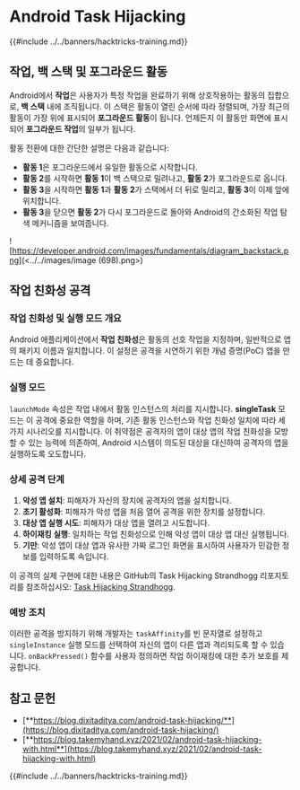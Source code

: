 # Android Task Hijacking

{{#include ../../banners/hacktricks-training.md}}

## 작업, 백 스택 및 포그라운드 활동

Android에서 **작업**은 사용자가 특정 작업을 완료하기 위해 상호작용하는 활동의 집합으로, **백 스택** 내에 조직됩니다. 이 스택은 활동이 열린 순서에 따라 정렬되며, 가장 최근의 활동이 가장 위에 표시되어 **포그라운드 활동**이 됩니다. 언제든지 이 활동만 화면에 표시되어 **포그라운드 작업**의 일부가 됩니다.

활동 전환에 대한 간단한 설명은 다음과 같습니다:

- **활동 1**은 포그라운드에서 유일한 활동으로 시작합니다.
- **활동 2**를 시작하면 **활동 1**이 백 스택으로 밀려나고, **활동 2**가 포그라운드로 옵니다.
- **활동 3**을 시작하면 **활동 1**과 **활동 2**가 스택에서 더 뒤로 밀리고, **활동 3**이 이제 앞에 위치합니다.
- **활동 3**을 닫으면 **활동 2**가 다시 포그라운드로 돌아와 Android의 간소화된 작업 탐색 메커니즘을 보여줍니다.

![https://developer.android.com/images/fundamentals/diagram_backstack.png](<../../images/image (698).png>)

## 작업 친화성 공격

### 작업 친화성 및 실행 모드 개요

Android 애플리케이션에서 **작업 친화성**은 활동의 선호 작업을 지정하며, 일반적으로 앱의 패키지 이름과 일치합니다. 이 설정은 공격을 시연하기 위한 개념 증명(PoC) 앱을 만드는 데 중요합니다.

### 실행 모드

`launchMode` 속성은 작업 내에서 활동 인스턴스의 처리를 지시합니다. **singleTask** 모드는 이 공격에 중요한 역할을 하며, 기존 활동 인스턴스와 작업 친화성 일치에 따라 세 가지 시나리오를 지시합니다. 이 취약점은 공격자의 앱이 대상 앱의 작업 친화성을 모방할 수 있는 능력에 의존하여, Android 시스템이 의도된 대상을 대신하여 공격자의 앱을 실행하도록 오도합니다.

### 상세 공격 단계

1. **악성 앱 설치**: 피해자가 자신의 장치에 공격자의 앱을 설치합니다.
2. **초기 활성화**: 피해자가 악성 앱을 처음 열어 공격을 위한 장치를 설정합니다.
3. **대상 앱 실행 시도**: 피해자가 대상 앱을 열려고 시도합니다.
4. **하이재킹 실행**: 일치하는 작업 친화성으로 인해 악성 앱이 대상 앱 대신 실행됩니다.
5. **기만**: 악성 앱이 대상 앱과 유사한 가짜 로그인 화면을 표시하여 사용자가 민감한 정보를 입력하도록 속입니다.

이 공격의 실제 구현에 대한 내용은 GitHub의 Task Hijacking Strandhogg 리포지토리를 참조하십시오: [Task Hijacking Strandhogg](https://github.com/az0mb13/Task_Hijacking_Strandhogg).

### 예방 조치

이러한 공격을 방지하기 위해 개발자는 `taskAffinity`를 빈 문자열로 설정하고 `singleInstance` 실행 모드를 선택하여 자신의 앱이 다른 앱과 격리되도록 할 수 있습니다. `onBackPressed()` 함수를 사용자 정의하면 작업 하이재킹에 대한 추가 보호를 제공합니다.

## **참고 문헌**

- [**https://blog.dixitaditya.com/android-task-hijacking/**](https://blog.dixitaditya.com/android-task-hijacking/)
- [**https://blog.takemyhand.xyz/2021/02/android-task-hijacking-with.html**](https://blog.takemyhand.xyz/2021/02/android-task-hijacking-with.html)

{{#include ../../banners/hacktricks-training.md}}

